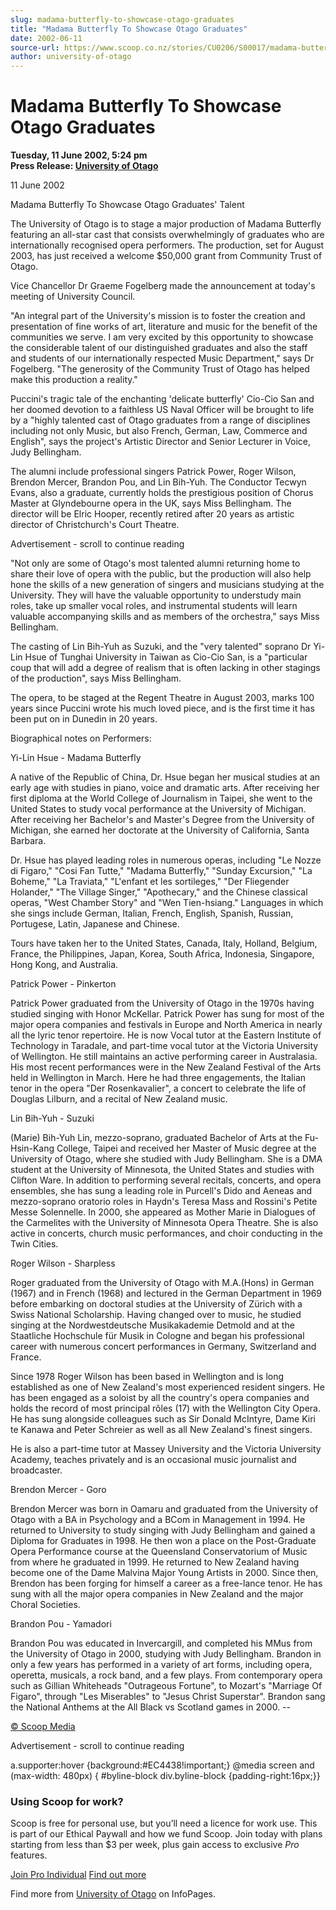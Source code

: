 ```yaml
---
slug: madama-butterfly-to-showcase-otago-graduates
title: "Madama Butterfly To Showcase Otago Graduates"
date: 2002-06-11
source-url: https://www.scoop.co.nz/stories/CU0206/S00017/madama-butterfly-to-showcase-otago-graduates.htm
author: university-of-otago
---
```

Madama Butterfly To Showcase Otago Graduates
============================================

**Tuesday, 11 June 2002, 5:24 pm**  
**Press Release: [University of Otago](https://info.scoop.co.nz/University_of_Otago)**

11 June 2002

Madama Butterfly To Showcase Otago Graduates' Talent

The University of Otago is to stage a major production of Madama Butterfly featuring an all-star cast that consists overwhelmingly of graduates who are internationally recognised opera performers. The production, set for August 2003, has just received a welcome $50,000 grant from Community Trust of Otago.

Vice Chancellor Dr Graeme Fogelberg made the announcement at today's meeting of University Council.

\"An integral part of the University's mission is to foster the creation and presentation of fine works of art, literature and music for the benefit of the communities we serve. I am very excited by this opportunity to showcase the considerable talent of our distinguished graduates and also the staff and students of our internationally respected Music Department," says Dr Fogelberg. "The generosity of the Community Trust of Otago has helped make this production a reality."

Puccini's tragic tale of the enchanting 'delicate butterfly' Cio-Cio San and her doomed devotion to a faithless US Naval Officer will be brought to life by a "highly talented cast of Otago graduates from a range of disciplines including not only Music, but also French, German, Law, Commerce and English", says the project's Artistic Director and Senior Lecturer in Voice, Judy Bellingham.

The alumni include professional singers Patrick Power, Roger Wilson, Brendon Mercer, Brandon Pou, and Lin Bih-Yuh. The Conductor Tecwyn Evans, also a graduate, currently holds the prestigious position of Chorus Master at Glyndebourne opera in the UK, says Miss Bellingham. The director will be Elric Hooper, recently retired after 20 years as artistic director of Christchurch's Court Theatre.

Advertisement - scroll to continue reading





"Not only are some of Otago's most talented alumni returning home to share their love of opera with the public, but the production will also help hone the skills of a new generation of singers and musicians studying at the University. They will have the valuable opportunity to understudy main roles, take up smaller vocal roles, and instrumental students will learn valuable accompanying skills and as members of the orchestra," says Miss Bellingham.

The casting of Lin Bih-Yuh as Suzuki, and the "very talented" soprano Dr Yi-Lin Hsue of Tunghai University in Taiwan as Cio-Cio San, is a "particular coup that will add a degree of realism that is often lacking in other stagings of the production", says Miss Bellingham.

The opera, to be staged at the Regent Theatre in August 2003, marks 100 years since Puccini wrote his much loved piece, and is the first time it has been put on in Dunedin in 20 years.

  
Biographical notes on Performers:

Yi-Lin Hsue - Madama Butterfly

A native of the Republic of China, Dr. Hsue began her musical studies at an early age with studies in piano, voice and dramatic arts. After receiving her first diploma at the World College of Journalism in Taipei, she went to the United States to study vocal performance at the University of Michigan. After receiving her Bachelor's and Master's Degree from the University of Michigan, she earned her doctorate at the University of California, Santa Barbara.

Dr. Hsue has played leading roles in numerous operas, including "Le Nozze di Figaro," "Cosi Fan Tutte," "Madama Butterfly," "Sunday Excursion," "La Boheme," "La Traviata," "L'enfant et les sortileges," "Der Fliegender Holander," "The Village Singer," "Apothecary," and the Chinese classical operas, "West Chamber Story" and "Wen Tien-hsiang." Languages in which she sings include German, Italian, French, English, Spanish, Russian, Portugese, Latin, Japanese and Chinese.

Tours have taken her to the United States, Canada, Italy, Holland, Belgium, France, the Philippines, Japan, Korea, South Africa, Indonesia, Singapore, Hong Kong, and Australia.

Patrick Power - Pinkerton

Patrick Power graduated from the University of Otago in the 1970s having studied singing with Honor McKellar. Patrick Power has sung for most of the major opera companies and festivals in Europe and North America in nearly all the lyric tenor repertoire. He is now Vocal tutor at the Eastern Institute of Technology in Taradale, and part-time vocal tutor at the Victoria University of Wellington. He still maintains an active performing career in Australasia. His most recent performances were in the New Zealand Festival of the Arts held in Wellington in March. Here he had three engagements, the Italian tenor in the opera "Der Rosenkavalier", a concert to celebrate the life of Douglas Lilburn, and a recital of New Zealand music.

Lin Bih-Yuh - Suzuki

(Marie) Bih-Yuh Lin, mezzo-soprano, graduated Bachelor of Arts at the Fu-Hsin-Kang College, Taipei and received her Master of Music degree at the University of Otago, where she studied with Judy Bellingham. She is a DMA student at the University of Minnesota, the United States and studies with Clifton Ware. In addition to performing several recitals, concerts, and opera ensembles, she has sung a leading role in Purcell's Dido and Aeneas and mezzo-soprano oratorio roles in Haydn's Teresa Mass and Rossini's Petite Messe Solennelle. In 2000, she appeared as Mother Marie in Dialogues of the Carmelites with the University of Minnesota Opera Theatre. She is also active in concerts, church music performances, and choir conducting in the Twin Cities.

Roger Wilson - Sharpless

Roger graduated from the University of Otago with M.A.(Hons) in German (1967) and in French (1968) and lectured in the German Department in 1969 before embarking on doctoral studies at the University of Zürich with a Swiss National Scholarship. Having changed over to music, he studied singing at the Nordwestdeutsche Musikakademie Detmold and at the Staatliche Hochschule für Musik in Cologne and began his professional career with numerous concert performances in Germany, Switzerland and France.

Since 1978 Roger Wilson has been based in Wellington and is long established as one of New Zealand's most experienced resident singers. He has been engaged as a soloist by all the country's opera companies and holds the record of most principal rôles (17) with the Wellington City Opera. He has sung alongside colleagues such as Sir Donald McIntyre, Dame Kiri te Kanawa and Peter Schreier as well as all New Zealand's finest singers.

He is also a part-time tutor at Massey University and the Victoria University Academy, teaches privately and is an occasional music journalist and broadcaster.

Brendon Mercer - Goro

Brendon Mercer was born in Oamaru and graduated from the University of Otago with a BA in Psychology and a BCom in Management in 1994. He returned to University to study singing with Judy Bellingham and gained a Diploma for Graduates in 1998. He then won a place on the Post-Graduate Opera Performance course at the Queensland Conservatorium of Music from where he graduated in 1999. He returned to New Zealand having become one of the Dame Malvina Major Young Artists in 2000. Since then, Brendon has been forging for himself a career as a free-lance tenor. He has sung with all the major opera companies in New Zealand and the major Choral Societies.

Brandon Pou - Yamadori

Brandon Pou was educated in Invercargill, and completed his MMus from the University of Otago in 2000, studying with Judy Bellingham. Brandon in only a few years has performed in a variety of art forms, including opera, operetta, musicals, a rock band, and a few plays. From contemporary opera such as Gillian Whiteheads "Outrageous Fortune", to Mozart's "Marriage Of Figaro", through "Les Miserables" to "Jesus Christ Superstar". Brandon sang the National Anthems at the All Black vs Scotland games in 2000. --  

[© Scoop Media](http://www.scoop.co.nz/about/terms.html)  

Advertisement - scroll to continue reading



a.supporter:hover {background:#EC4438!important;} @media screen and (max-width: 480px) { #byline-block div.byline-block {padding-right:16px;}}

### Using Scoop for work?

Scoop is free for personal use, but you’ll need a licence for work use. This is part of our Ethical Paywall and how we fund Scoop. Join today with plans starting from less than $3 per week, plus gain access to exclusive _Pro_ features.  
  
[Join Pro Individual](https://pro.scoop.co.nz/Individual/?from=ProIn24) [Find out more](https://pro.scoop.co.nz/using-scoop-for-work/?from=ProIn24)

Find more from [University of Otago](https://info.scoop.co.nz/University_of_Otago) on InfoPages.